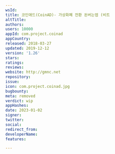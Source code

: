 ```yaml
---
wsId: 
title: 코인애드(CoinAD)- 가상화폐 전환 돈버는앱 (비트
altTitle: 
authors: 
users: 10000
appId: com.project.coinad
appCountry: 
released: 2018-03-27
updated: 2019-12-12
version: '1.26'
stars: 
ratings: 
reviews: 
website: http://gmnc.net
repository: 
issue: 
icon: com.project.coinad.jpg
bugbounty: 
meta: removed
verdict: wip
appHashes: 
date: 2023-01-02
signer: 
twitter: 
social: 
redirect_from: 
developerName: 
features: 

---
```


